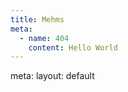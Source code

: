 ```yaml
---
title: Mehms
meta:
  - name: 404
    content: Hello World
---
```


<route lang="yaml">
meta:
  layout: default
</route>

<MehmToolbar show-search show-category show-order />
<MehmsGalleryJson class="mt-4" />
